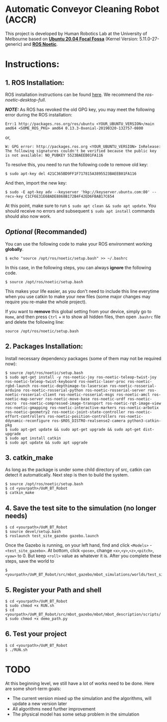 # Automatic Conveyor Cleaning Robot (ACCR)

This project is developed by Human Robotics Lab at the University of Melbourne based on **[Ubuntu 20.04 Focal Fossa](https://releases.ubuntu.com/20.04/)** (Kernel Version: 5.11.0-27-generic) and **[ROS Noetic](http://wiki.ros.org/noetic)**.

# Instructions:
## 1. ROS Installation:
ROS installation instructions can be found [here](http://wiki.ros.org/noetic/Installation/Ubuntu). We recommend the *ros-noetic-desktop-full*. 

*_**NOTE:**_* As ROS has revoked the old GPG key, you may meet the following error during the ROS installation:

    Err:1 http://packages.ros.org/ros/ubuntu <YOUR_UBUNTU_VERSION>/main amd64 <SOME_ROS_PKG> amd64 0.13.3-0xenial-20190320-132757-0800
    
or,

    W: GPG error: http://packages.ros.org <YOUR_UBUNTU_VERSION> InRelease: The following signatures couldn't be verified because the public key is not available: NO_PUBKEY 5523BAEEB01FA116
    
To resolve this, you need to run the following code to remove old key:
    
    $ sudo apt-key del 421C365BD9FF1F717815A3895523BAEEB01FA116
    
And then, import the new key:

    $ sudo -E apt-key adv --keyserver 'hkp://keyserver.ubuntu.com:80' --recv-key C1CF6E31E6BADE8868B172B4F42ED6FBAB17C654
    
At this point, make sure to run `$ sudo apt clean && sudo apt update`. You should receive no errors and subsequent `$ sudo apt install` commands should also now work.

## *Optional* (Recommanded)
You can use the following code to make your ROS environment working **globally**.

    $ echo "source /opt/ros/noetic/setup.bash" >> ~/.bashrc

In this case, in the following steps, you can always **ignore** the following code.

    $ source /opt/ros/noetic/setup.bash

This makes your life easier, as you don't need to include this line everytime when you use catkin to make your new files (some major changes may require you re-make the whole project).

If you want to **remove** this global setting from your device, simply go to `Home`, and then press `Ctrl` + `H` to show all hidden files, then open `.bashrc` file and delete the following line:

    source /opt/ros/noetic/setup.bash

## 2. Packages Installation:
Install necessary dependency packages (some of them may not be required now):

    $ source /opt/ros/noetic/setup.bash
    $ sudo apt-get install -y ros-noetic-joy ros-noetic-teleop-twist-joy ros-noetic-teleop-twist-keyboard ros-noetic-laser-proc ros-noetic-rgbd-launch ros-noetic-depthimage-to-laserscan ros-noetic-rosserial-arduino ros-noetic-rosserial-python ros-noetic-rosserial-server ros-noetic-rosserial-client ros-noetic-rosserial-msgs ros-noetic-amcl ros-noetic-map-server ros-noetic-move-base ros-noetic-urdf ros-noetic-xacro  ros-noetic-compressed-image-transport ros-noetic-rqt-image-view ros-noetic-gmapping ros-noetic-interactive-markers ros-noetic-arbotix ros-noetic-geometry2 ros-noetic-joint-state-controller ros-noetic-effort-controllers ros-noetic-position-controllers ros-noetic-ddynamic-reconfigure ros-$ROS_DISTRO-realsense2-camera python3-catkin-pkg
    $ sudo apt-get update && sudo apt-get upgrade && sudo apt-get dist-upgrade
    $ sudo apt install catkin
    $ sudo apt update && sudo apt upgrade

## 3. catkin_make
As long as the package is under some child directory of src, catkin can detect it automatically. Next step is then to build the system.

    $ source /opt/ros/noetic/setup.bash
    $ cd <yourpath>/UoM_BT_Robot
    $ catkin_make

## 4. Save the test site to the simulation (no longer needs)

    $ cd <yourpath>/UoM_BT_Robot
    $ source devel/setup.bash
    $ roslaunch test_site_gazebo gazebo.launch
    
Once the Gazebo is running, on your left hand, find and click `<Models>` - `<test_site_gazebo>`. At bottom, click `<pose>`, change `<x>`,`<y>`,`<z>`,`<pitch>`,`<yaw>` to 0. But keep `<roll>` value as whatever it is. After you complete these steps, save the world to 

    $ <yourpath>/UoM_BT_Robot/src/mbot_gazebo/mbot_simulations/worlds/test_site_gazebo.world
    
## 5. Register your Path and shell
    
    $ cd <yourpath>/UoM_BT_Robot
    $ sudo chmod +x RUN.sh
    $ cd <yourpath>/UoM_BT_Robot/src/mbot_gazebo/mbot/mbot_description/scripts/
    $ sudo chmod +x demo_path.py
    
## 6. Test your project

    $ cd <yourpath>/UoM_BT_Robot
    $ ./RUN.sh


# TODO
At this beginning level, we still have a lot of works need to be done. Here are some short-term goals: 
* The current version mixed up the simulation and the algorithms, will update a new version later
* All algorithms need further improvement
* The physical model has some setup problem in the simulation 

